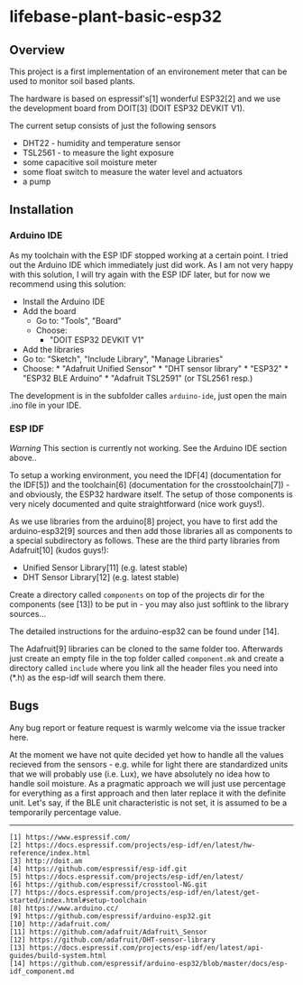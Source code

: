 # lifebase-plant-basic-esp32

## Overview

This project is a first implementation of an environement meter
that can be used to monitor soil based plants.

The hardware is based on espressif's[1] wonderful ESP32[2] and
we use the development board from DOIT[3] (DOIT ESP32 DEVKIT V1).

The current setup consists of just the following sensors

  * DHT22 - humidity and temperature sensor
  * TSL2561 - to measure the light exposure
  * some capacitive soil moisture meter
  * some float switch to measure the water level and actuators
  * a pump

## Installation

### Arduino IDE

As my toolchain with the ESP IDF stopped working at
a certain point. I tried out the Arduino IDE which
immediately just did work.
As I am not very happy with this solution, I will
try again with the ESP IDF later, but for now
we recommend using this solution:

  * Install the Arduino IDE
  * Add the board
    * Go to: "Tools", "Board"
    * Choose:
      * "DOIT ESP32 DEVKIT V1"
  * Add the libraries
   * Go to: "Sketch", "Include Library", "Manage Libraries"
   * Choose:
    * "Adafruit Unified Sensor"
    * "DHT sensor library"
    * "ESP32"
    * "ESP32 BLE Arduino"
    * "Adafruit TSL2591" (or TSL2561 resp.)

The development is in the subfolder calles `arduino-ide`, just
open the main .ino file in your IDE.

### ESP IDF

*Warning* This section is currently not working. See the
Arduino IDE section above..

To setup a working environment, you need the IDF[4] (documentation
for the IDF[5]) and the toolchain[6] (documentation for the
crosstoolchain[7]) - and obviously, the ESP32 hardware itself.
The setup of those components is very nicely
documented and quite straightforward (nice work guys!).

As we use libraries from the arduino[8] project, you have to
first add the arduino-esp32[9] sources and then add those
libraries all as components to a special subdirectory as follows.
These are the third party libraries from Adafruit[10] (kudos guys!):

  * Unified Sensor Library[11] (e.g. latest stable)
  * DHT Sensor Library[12] (e.g. latest stable)

Create a directory called `components` on top of the projects
dir for the components (see [13]) to be put in - you may also
just softlink to the library sources...

The detailed instructions for the arduino-esp32 can be found
under [14].

The Adafruit[9] libraries can be cloned to the same folder too.
Afterwards just create an empty file in the top folder called
`component.mk` and create a directory called `include` where
you link all the header files you need into (\*.h) as the
esp-idf will search them there.

## Bugs

Any bug report or feature request is warmly welcome via
the issue tracker here.

At the moment we have not quite decided yet how to handle
all the values recieved from the sensors - e.g. while for
light there are standardized units that we will probably
use (i.e. Lux), we have absolutely no idea how to handle
soil moisture. As a pragmatic approach we will just use
percentage for everything as a first approach and then
later replace it with the definite unit. Let's say, if
the BLE unit characteristic is not set, it is assumed
to be a temporarily percentage value.

---
    [1] https://www.espressif.com/
    [2] https://docs.espressif.com/projects/esp-idf/en/latest/hw-reference/index.html
    [3] http://doit.am
    [4] https://github.com/espressif/esp-idf.git
    [5] https://docs.espressif.com/projects/esp-idf/en/latest/
    [6] https://github.com/espressif/crosstool-NG.git
    [7] https://docs.espressif.com/projects/esp-idf/en/latest/get-started/index.html#setup-toolchain
    [8] https://www.arduino.cc/
    [9] https://github.com/espressif/arduino-esp32.git
    [10] http://adafruit.com/
    [11] https://github.com/adafruit/Adafruit\_Sensor
    [12] https://github.com/adafruit/DHT-sensor-library
    [13] https://docs.espressif.com/projects/esp-idf/en/latest/api-guides/build-system.html
    [14] https://github.com/espressif/arduino-esp32/blob/master/docs/esp-idf_component.md

